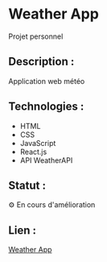 # Weather App
Projet personnel

## Description :
Application web météo

## Technologies :
* HTML
* CSS
* JavaScript
* React.js
* API WeatherAPI

## Statut :
⚙️ En cours d'amélioration

## Lien :
[Weather App](https://appweather-react.vercel.app)
